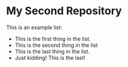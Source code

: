 # My Second Repository

This is an example list:
* This is the first thing in the list.
* This is the second thing in the list
* This is the last thing in the list.
* Just kidding! This is the last!